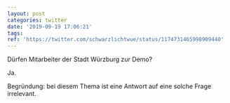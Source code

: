 ```yaml
---
layout: post
categories: twitter
date: '2019-09-19 17:06:21'
tags: 
ref: 'https://twitter.com/schwarzlichtwue/status/1174731465998909440'
---
```

Dürfen Mitarbeiter der Stadt Würzburg zur Demo?



Ja.

Begründung: bei diesem Thema ist eine Antwort auf eine solche Frage irrelevant.